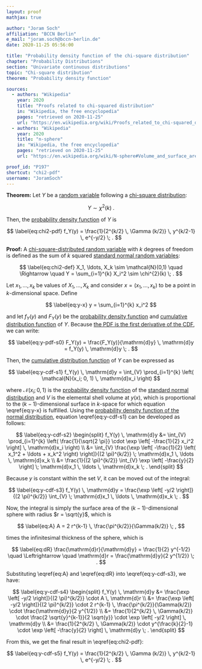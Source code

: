 ```yaml
---
layout: proof
mathjax: true

author: "Joram Soch"
affiliation: "BCCN Berlin"
e_mail: "joram.soch@bccn-berlin.de"
date: 2020-11-25 05:56:00

title: "Probability density function of the chi-square distribution"
chapter: "Probability Distributions"
section: "Univariate continuous distributions"
topic: "Chi-square distribution"
theorem: "Probability density function"

sources:
  - authors: "Wikipedia"
    year: 2020
    title: "Proofs related to chi-squared distribution"
    in: "Wikipedia, the free encyclopedia"
    pages: "retrieved on 2020-11-25"
    url: "https://en.wikipedia.org/wiki/Proofs_related_to_chi-squared_distribution#Derivation_of_the_pdf_for_k_degrees_of_freedom"
  - authors: "Wikipedia"
    year: 2020
    title: "n-sphere"
    in: "Wikipedia, the free encyclopedia"
    pages: "retrieved on 2020-11-25"
    url: "https://en.wikipedia.org/wiki/N-sphere#Volume_and_surface_area"

proof_id: "P197"
shortcut: "chi2-pdf"
username: "JoramSoch"
---
```



**Theorem:** Let $Y$ be a [random variable](/D/rvar) following a [chi-square distribution](/D/chi2):

$$ \label{eq:chi2}
Y \sim \chi^{2}(k) \; .
$$

Then, the [probability density function](/D/pdf) of $Y$ is

$$ \label{eq:chi2-pdf}
f_Y(y) = \frac{1}{2^{k/2} \, \Gamma (k/2)} \, y^{k/2-1} \, e^{-y/2} \; .
$$


**Proof:** A [chi-square-distributed random variable](/D/chi2) with $k$ degrees of freedom is defined as the sum of $k$ squared [standard normal random variables](/D/snorm):

$$ \label{eq:chi2-def}
X_1, \ldots, X_k \sim \mathcal{N}(0,1) \quad \Rightarrow \quad Y = \sum_{i=1}^{k} X_i^2 \sim \chi^{2}(k) \; .
$$

Let $x_1, \ldots, x_k$ be values of $X_1, \ldots, X_k$ and consider $x = \left( x_1, \ldots, x_k \right)$ to be a point in $k$-dimensional space. Define

$$ \label{eq:y-x}
y = \sum_{i=1}^{k} x_i^2
$$

and let $f_Y(y)$ and $F_Y(y)$ be the [probability density function](/D/pdf) and [cumulative distribution function](/D/cdf) of $Y$. Because [the PDF is the first derivative of the CDF](/P/pdf-cdf), we can write:

$$ \label{eq:y-pdf-s0}
F_Y(y) = \frac{F_Y(y)}{\mathrm{d}y} \, \mathrm{d}y = f_Y(y) \, \mathrm{d}y \; .
$$

Then, the [cumulative distribution function](/D/cdf) of $Y$ can be expressed as

$$ \label{eq:y-cdf-s1}
f_Y(y) \, \mathrm{d}y = \int_{V} \prod_{i=1}^{k} \left( \mathcal{N}(x_i; 0, 1) \, \mathrm{d}x_i \right)
$$

where $\mathcal{N}(x_i; 0, 1)$ is the [probability density function](/D/pdf) of the [standard normal distribution](/D/snorm) and $V$ is the elemental shell volume at $y(x)$, which is proportional to the $(k-1)$-dimensional surface in $k$-space for which equation \eqref{eq:y-x} is fulfilled. Using the [probability density function of the normal distribution](/D/norm-pdf), equation \eqref{eq:y-cdf-s1} can be developed as follows:

$$ \label{eq:y-cdf-s2}
\begin{split}
f_Y(y) \, \mathrm{d}y &= \int_{V} \prod_{i=1}^{k} \left( \frac{1}{\sqrt{2 \pi}} \cdot \exp \left[ -\frac{1}{2} x_i^2 \right] \, \mathrm{d}x_i \right) \\
&= \int_{V} \frac{\exp \left[ -\frac{1}{2} \left( x_1^2 + \ldots + x_k^2 \right) \right]}{(2 \pi)^{k/2}} \; \mathrm{d}x_1 \, \ldots \, \mathrm{d}x_k \\
&= \frac{1}{(2 \pi)^{k/2}} \int_{V} \exp \left[ -\frac{y}{2} \right] \; \mathrm{d}x_1 \, \ldots \, \mathrm{d}x_k \; .
\end{split}
$$

Because $y$ is constant within the set $V$, it can be moved out of the integral:

$$ \label{eq:y-cdf-s3}
f_Y(y) \, \mathrm{d}y = \frac{\exp \left[ -y/2 \right]}{(2 \pi)^{k/2}} \int_{V} \; \mathrm{d}x_1 \, \ldots \, \mathrm{d}x_k \; .
$$

Now, the integral is simply the surface area of the $(k-1)$-dimensional sphere with radius $r = \sqrt{y}$, which is

$$ \label{eq:A}
A = 2 r^{k-1} \, \frac{\pi^{k/2}}{\Gamma(k/2)} \; ,
$$

times the infinitesimal thickness of the sphere, which is

$$ \label{eq:dR}
\frac{\mathrm{d}r}{\mathrm{d}y} = \frac{1}{2} y^{-1/2} \quad \Leftrightarrow \quad \mathrm{d}r = \frac{\mathrm{d}y}{2 y^{1/2}} \; .
$$

Substituting \eqref{eq:A} and \eqref{eq:dR} into \eqref{eq:y-cdf-s3}, we have:

$$ \label{eq:y-cdf-s4}
\begin{split}
f_Y(y) \, \mathrm{d}y &= \frac{\exp \left[ -y/2 \right]}{(2 \pi)^{k/2}} \cdot A \, \mathrm{d}r \\
&= \frac{\exp \left[ -y/2 \right]}{(2 \pi)^{k/2}} \cdot 2 r^{k-1} \, \frac{\pi^{k/2}}{\Gamma(k/2)} \cdot \frac{\mathrm{d}y}{2 y^{1/2}} \\
&= \frac{1}{2^{k/2} \, \Gamma(k/2)} \cdot \frac{2 \sqrt{y}^{k-1}}{2 \sqrt{y}} \cdot \exp \left[ -y/2 \right] \, \mathrm{d}y \\
&= \frac{1}{2^{k/2} \, \Gamma(k/2)} \cdot y^{\frac{k}{2}-1} \cdot \exp \left[ -\frac{y}{2} \right] \, \mathrm{d}y \; .
\end{split}
$$

From this, we get the final result in \eqref{eq:chi2-pdf}:

$$ \label{eq:y-cdf-s5}
f_Y(y) = \frac{1}{2^{k/2} \, \Gamma (k/2)} \, y^{k/2-1} \, e^{-y/2} \; .
$$
